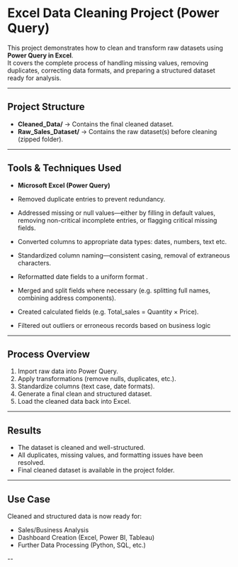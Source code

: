 # Excel Data Cleaning Project (Power Query)

This project demonstrates how to clean and transform raw datasets using **Power Query in Excel**.  
It covers the complete process of handling missing values, removing duplicates, correcting data formats, and preparing a structured dataset ready for analysis.

---

## Project Structure

- **Cleaned_Data/** → Contains the final cleaned dataset.  
- **Raw_Sales_Dataset/** → Contains the raw dataset(s) before cleaning (zipped folder).  

---

## Tools & Techniques Used

- **Microsoft Excel (Power Query)**  
 
- Removed duplicate entries to prevent redundancy.  
- Addressed missing or null values—either by filling in default values, removing non-critical incomplete entries, or flagging critical missing fields.  
- Converted columns to appropriate data types: dates, numbers, text etc.  
- Standardized column naming—consistent casing, removal of extraneous characters.  
- Reformatted date fields to a uniform format .  
- Merged and split fields where necessary (e.g. splitting full names, combining address components).  
- Created calculated fields (e.g. Total_sales = Quantity ×  Price).  
- Filtered out outliers or erroneous records based on business logic

---

## Process Overview

1. Import raw data into Power Query.  
2. Apply transformations (remove nulls, duplicates, etc.).  
3. Standardize columns (text case, date formats).  
4. Generate a final clean and structured dataset.  
5. Load the cleaned data back into Excel.  

---

## Results

- The dataset is cleaned and well-structured.  
- All duplicates, missing values, and formatting issues have been resolved.  
- Final cleaned dataset is available in the project folder.  

---

## Use Case

Cleaned and structured data is now ready for:
- Sales/Business Analysis  
- Dashboard Creation (Excel, Power BI, Tableau)  
- Further Data Processing (Python, SQL, etc.)  

--
